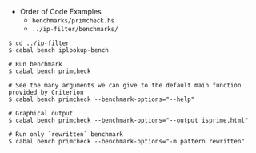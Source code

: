 - Order of Code Examples
  - `benchmarks/primcheck.hs`
  - `../ip-filter/benchmarks/`

```
$ cd ../ip-filter
$ cabal bench iplookup-bench
```

```
# Run benchmark
$ cabal bench primcheck
```

```
# See the many arguments we can give to the default main function provided by Criterion
$ cabal bench primcheck --benchmark-options="--help"
```

```
# Graphical output
$ cabal bench primcheck --benchmark-options="--output isprime.html"
```

```
# Run only `rewritten` benchmark
$ cabal bench primcheck --benchmark-options="-m pattern rewritten"
```
